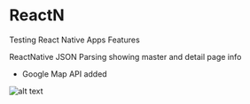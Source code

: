# ReactN
Testing React Native Apps Features

ReactNative JSON Parsing showing master and detail page info
- Google Map API added


![alt text](http://innokria.com/LOA/Json/img)
